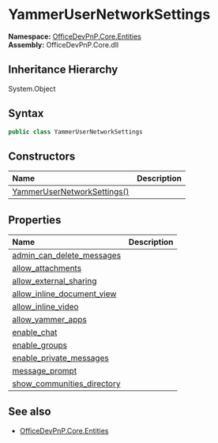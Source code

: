 # YammerUserNetworkSettings
  

**Namespace:** [OfficeDevPnP.Core.Entities](OfficeDevPnP.Core.Entities.md)  
**Assembly:** OfficeDevPnP.Core.dll  
## Inheritance Hierarchy
System.Object  
## Syntax
```C#
public class YammerUserNetworkSettings
```
## Constructors
|**Name**|**Description**|
|:-----|:-----|
| [YammerUserNetworkSettings()](OfficeDevPnP.Core.Entities.YammerUserNetworkSettings.ctor1.md) |  
## Properties
|**Name**|**Description**|
|:-----|:-----|
| [admin_can_delete_messages](OfficeDevPnP.Core.Entities.YammerUserNetworkSettings.admin_can_delete_messages.md) | 
| [allow_attachments](OfficeDevPnP.Core.Entities.YammerUserNetworkSettings.allow_attachments.md) | 
| [allow_external_sharing](OfficeDevPnP.Core.Entities.YammerUserNetworkSettings.allow_external_sharing.md) | 
| [allow_inline_document_view](OfficeDevPnP.Core.Entities.YammerUserNetworkSettings.allow_inline_document_view.md) | 
| [allow_inline_video](OfficeDevPnP.Core.Entities.YammerUserNetworkSettings.allow_inline_video.md) | 
| [allow_yammer_apps](OfficeDevPnP.Core.Entities.YammerUserNetworkSettings.allow_yammer_apps.md) | 
| [enable_chat](OfficeDevPnP.Core.Entities.YammerUserNetworkSettings.enable_chat.md) | 
| [enable_groups](OfficeDevPnP.Core.Entities.YammerUserNetworkSettings.enable_groups.md) | 
| [enable_private_messages](OfficeDevPnP.Core.Entities.YammerUserNetworkSettings.enable_private_messages.md) | 
| [message_prompt](OfficeDevPnP.Core.Entities.YammerUserNetworkSettings.message_prompt.md) | 
| [show_communities_directory](OfficeDevPnP.Core.Entities.YammerUserNetworkSettings.show_communities_directory.md) | 
## See also
- [OfficeDevPnP.Core.Entities](OfficeDevPnP.Core.Entities.md)
